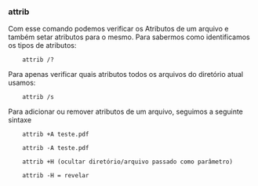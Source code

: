 ### attrib

Com esse comando podemos verificar os Atributos de um arquivo e também setar atributos para o mesmo. Para sabermos como identificamos os tipos de atributos:

		attrib /?

Para apenas verificar quais atributos todos os arquivos do diretório atual usamos:

		attrib /s

Para adicionar ou remover atributos de um arquivo, seguimos a seguinte sintaxe

		attrib +A teste.pdf

		attrib -A teste.pdf

		attrib +H (ocultar diretório/arquivo passado como parâmetro)

		attrib -H = revelar